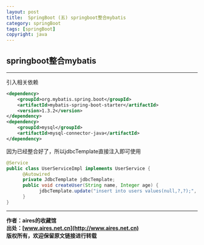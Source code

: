 ```yaml
---
layout: post
title:  SpringBoot (五) springboot整合mybatis
category: springBoot 
tags: [springBoot]
copyright: java
---
```


## springboot整合mybatis

---

引入相关依赖
```xml
<dependency>
    <groupId>org.mybatis.spring.boot</groupId>
    <artifactId>mybatis-spring-boot-starter</artifactId>
    <version>1.3.2</version>
</dependency>
<dependency>
    <groupId>mysql</groupId>
    <artifactId>mysql-connector-java</artifactId>
</dependency>
```

因为已经整合好了，所以jdbcTemplate直接注入即可使用
```java
@Service
public class UserServiceImpl implements UserService {
      @Autowired
      private JdbcTemplate jdbcTemplate;
      public void createUser(String name, Integer age) {
            jdbcTemplate.update("insert into users values(null,?,?);", name, age);
      }
}
```

---
**作者：aires的收藏馆**  
**出处：[www.aires.net.cn](http://www.aires.net.cn)**   
**版权所有，欢迎保留原文链接进行转载** 

